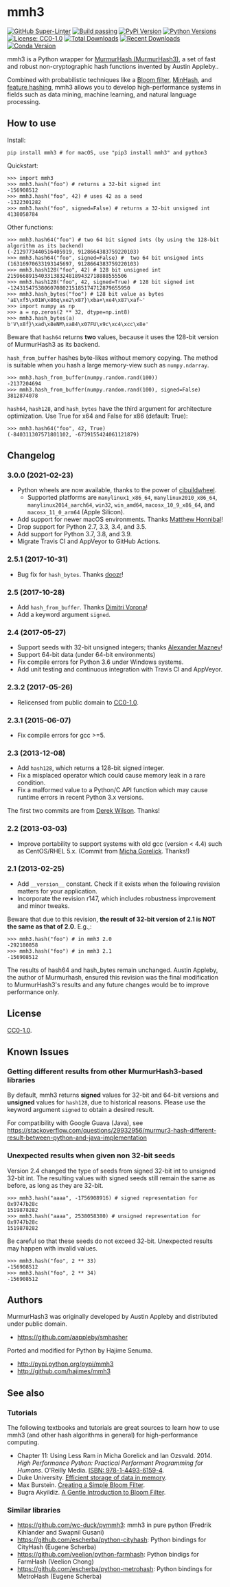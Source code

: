 # mmh3
[![GitHub Super-Linter](https://github.com/hajimes/mmh3/workflows/Super-Linter/badge.svg?branch=feature/ghactions)](https://github.com/hajimes/mmh3/actions?query=workflow%3ASuper-Linter+branch%3Amaster)
[![Build passing](https://github.com/hajimes/mmh3/workflows/build/badge.svg?branch=feature/ghactions)](https://github.com/hajimes/mmh3/actions?query=workflow%3Abuild+branch%3Amaster)
[![PyPi Version](https://img.shields.io/pypi/v/mmh3.svg?style=flat-square&logo=pypi&logoColor=white)](https://pypi.org/project/mmh3/)
[![Python Versions](https://img.shields.io/pypi/pyversions/mmh3.svg)](https://pypi.org/project/mmh3/)
[![License: CC0-1.0](https://img.shields.io/badge/License-CC0%201.0-lightgrey.svg)](http://creativecommons.org/publicdomain/zero/1.0/)
[![Total Downloads](https://pepy.tech/badge/mmh3)](https://pepy.tech/project/mmh3)
[![Recent Downloads](https://pepy.tech/badge/mmh3/month)](https://pepy.tech/project/mmh3)
[![Conda Version](https://img.shields.io/conda/vn/conda-forge/mmh3.svg?style=flat-square&logo=conda-forge&logoColor=white)](https://anaconda.org/conda-forge/mmh3)

mmh3 is a Python wrapper for [MurmurHash (MurmurHash3)](https://en.wikipedia.org/wiki/MurmurHash), a set of fast and robust non-cryptographic hash functions invented by Austin Appleby..

Combined with probabilistic techniques like a [Bloom filter](https://en.wikipedia.org/wiki/Bloom_filter), [MinHash](https://en.wikipedia.org/wiki/MinHash), and [feature hashing](https://en.wikipedia.org/wiki/Feature_hashing), mmh3 allows you to develop high-performance systems in fields such as data mining, machine learning, and natural language processing.

## How to use
Install:
```shell
pip install mmh3 # for macOS, use "pip3 install mmh3" and python3
```

Quickstart:
```shell
>>> import mmh3
>>> mmh3.hash("foo") # returns a 32-bit signed int
-156908512
>>> mmh3.hash("foo", 42) # uses 42 as a seed
-1322301282
>>> mmh3.hash("foo", signed=False) # returns a 32-bit unsigned int
4138058784
```

Other functions:
```shell
>>> mmh3.hash64("foo") # two 64 bit signed ints (by using the 128-bit algorithm as its backend)
(-2129773440516405919, 9128664383759220103)
>>> mmh3.hash64("foo", signed=False) #  two 64 bit unsigned ints
(16316970633193145697, 9128664383759220103)
>>> mmh3.hash128("foo", 42) # 128 bit unsigned int
215966891540331383248189432718888555506
>>> mmh3.hash128("foo", 42, signed=True) # 128 bit signed int
-124315475380607080215185174712879655950
>>> mmh3.hash_bytes("foo") # 128 bit value as bytes
'aE\xf5\x01W\x86q\xe2\x87}\xba+\xe4\x87\xaf~'
>>> import numpy as np
>>> a = np.zeros(2 ** 32, dtype=np.int8)
>>> mmh3.hash_bytes(a)
b'V\x8f}\xad\x8eNM\xa84\x07FU\x9c\xc4\xcc\x8e'
```

Beware that `hash64` returns **two** values, because it uses the 128-bit version of MurmurHash3 as its backend.

`hash_from_buffer` hashes byte-likes without memory copying. The method is suitable when you hash a large memory-view such as `numpy.ndarray`.

```shell
>>> mmh3.hash_from_buffer(numpy.random.rand(100))
-2137204694
>>> mmh3.hash_from_buffer(numpy.random.rand(100), signed=False)
3812874078
```

`hash64`, `hash128`, and `hash_bytes` have the third argument for architecture optimization. Use True for x64 and False for x86 (default: True):

```shell
>>> mmh3.hash64("foo", 42, True) 
(-840311307571801102, -6739155424061121879)
```

## Changelog
### 3.0.0 (2021-02-23)
* Python wheels are now available, thanks to the power of [cibuildwheel](https://github.com/joerick/cibuildwheel).
  * Supported platforms are `manylinux1_x86_64`, `manylinux2010_x86_64`, `manylinux2014_aarch64`, `win32`, `win_amd64`, `macosx_10_9_x86_64`, and `macosx_11_0_arm64` (Apple Silicon).
* Add support for newer macOS environments. Thanks [Matthew Honnibal](https://github.com/honnibal)!
* Drop support for Python 2.7, 3.3, 3.4, and 3.5.
* Add support for Python 3.7, 3.8, and 3.9.
* Migrate Travis CI and AppVeyor to GitHub Actions.

### 2.5.1 (2017-10-31)
* Bug fix for `hash_bytes`. Thanks [doozr](https://github.com/doozr)!

### 2.5 (2017-10-28)
* Add `hash_from_buffer`. Thanks [Dimitri Vorona](https://github.com/alendit)!
* Add a keyword argument `signed`.

### 2.4 (2017-05-27)
* Support seeds with 32-bit unsigned integers; thanks [Alexander Maznev](https://github.com/pik)!
* Support 64-bit data (under 64-bit environments)
* Fix compile errors for Python 3.6 under Windows systems.
* Add unit testing and continuous integration with Travis CI and AppVeyor.

### 2.3.2 (2017-05-26)
* Relicensed from public domain to [CC0-1.0](./LICENSE).

### 2.3.1 (2015-06-07)
* Fix compile errors for gcc >=5.

### 2.3 (2013-12-08)
* Add `hash128`, which returns a 128-bit signed integer.
* Fix a misplaced operator which could cause memory leak in a rare condition.
* Fix a malformed value to a Python/C API function which may cause runtime errors in recent Python 3.x versions.

The first two commits are from [Derek Wilson](https://github.com/underrun). Thanks!

### 2.2 (2013-03-03)
* Improve portability to support systems with old gcc (version < 4.4) such as CentOS/RHEL 5.x. (Commit from [Micha Gorelick](https://github.com/mynameisfiber). Thanks!)

### 2.1 (2013-02-25)
* Add `__version__` constant. Check if it exists when the following revision matters for your application.
* Incorporate the revision r147, which includes robustness improvement and minor tweaks.

Beware that due to this revision, **the result of 32-bit version of 2.1 is NOT the same as that of 2.0**. E.g.,:

```shell
>>> mmh3.hash("foo") # in mmh3 2.0
-292180858
>>> mmh3.hash("foo") # in mmh3 2.1
-156908512
```

The results of hash64 and hash_bytes remain unchanged. Austin Appleby, the author of Murmurhash, ensured this revision was the final modification to MurmurHash3's results and any future changes would be to improve performance only.

## License
[CC0-1.0](./LICENSE).

## Known Issues
### Getting different results from other MurmurHash3-based libraries
By default, mmh3 returns **signed** values for 32-bit and 64-bit versions and **unsigned** values for `hash128`, due to historical reasons. Please use the keyword argument `signed` to obtain a desired result.

For compatibility with Google Guava (Java), see <https://stackoverflow.com/questions/29932956/murmur3-hash-different-result-between-python-and-java-implementation>

### Unexpected results when given non 32-bit seeds
Version 2.4 changed the type of seeds from signed 32-bit int to unsigned 32-bit int. The resulting values with signed seeds still remain the same as before, as long as they are 32-bit.

```shell
>>> mmh3.hash("aaaa", -1756908916) # signed representation for 0x9747b28c
1519878282
>>> mmh3.hash("aaaa", 2538058380) # unsigned representation for 0x9747b28c
1519878282
```

Be careful so that these seeds do not exceed 32-bit. Unexpected results may happen with invalid values.

```shell
>>> mmh3.hash("foo", 2 ** 33)
-156908512
>>> mmh3.hash("foo", 2 ** 34)
-156908512
```

## Authors
MurmurHash3 was originally developed by Austin Appleby and distributed under public domain.

* <https://github.com/aappleby/smhasher>

Ported and modified for Python by Hajime Senuma.

* <http://pypi.python.org/pypi/mmh3>
* <http://github.com/hajimes/mmh3>

## See also
### Tutorials
The following textbooks and tutorials are great sources to learn how to use mmh3 (and other hash algorithms in general) for high-performance computing.

* Chapter 11: Using Less Ram in Micha Gorelick and Ian Ozsvald. 2014. *High Performance Python: Practical Performant Programming for Humans*. O'Reilly Media. [ISBN: 978-1-4493-6159-4](https://www.amazon.com/dp/1449361595).
* Duke University. [Efficient storage of data in memory](http://people.duke.edu/~ccc14/sta-663-2016/20B_Big_Data_Structures.html).
* Max Burstein. [Creating a Simple Bloom Filter](http://www.maxburstein.com/blog/creating-a-simple-bloom-filter/).
* Bugra Akyildiz. [A Gentle Introduction to Bloom Filter](https://www.kdnuggets.com/2016/08/gentle-introduction-bloom-filter.html).

### Similar libraries
* <https://github.com/wc-duck/pymmh3>: mmh3 in pure python (Fredrik Kihlander and Swapnil Gusani)
* <https://github.com/escherba/python-cityhash>: Python bindings for CityHash (Eugene Scherba)
* <https://github.com/veelion/python-farmhash>: Python bindigs for FarmHash (Veelion Chong)
* <https://github.com/escherba/python-metrohash>: Python bindings for MetroHash (Eugene Scherba)
